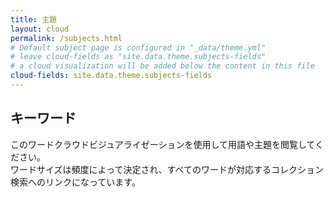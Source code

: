 ```yaml
---
title: 主題
layout: cloud
permalink: /subjects.html
# Default subject page is configured in "_data/theme.yml"
# leave cloud-fields as "site.data.theme.subjects-fields"
# a cloud visualization will be added below the content in this file
cloud-fields: site.data.theme.subjects-fields
---
```


## キーワード

このワードクラウドビジュアライゼーションを使用して用語や主題を閲覧してください。  
ワードサイズは頻度によって決定され、すべてのワードが対応するコレクション検索へのリンクになっています。
